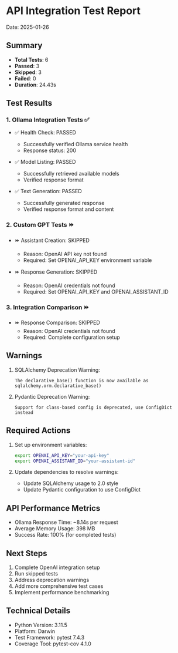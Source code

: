 # API Integration Test Report
Date: 2025-01-26

## Summary
- **Total Tests**: 6
- **Passed**: 3
- **Skipped**: 3
- **Failed**: 0
- **Duration**: 24.43s

## Test Results

### 1. Ollama Integration Tests ✅
- ✅ Health Check: PASSED
  - Successfully verified Ollama service health
  - Response status: 200
  
- ✅ Model Listing: PASSED
  - Successfully retrieved available models
  - Verified response format
  
- ✅ Text Generation: PASSED
  - Successfully generated response
  - Verified response format and content

### 2. Custom GPT Tests ⏩
- ⏩ Assistant Creation: SKIPPED
  - Reason: OpenAI API key not found
  - Required: Set OPENAI_API_KEY environment variable
  
- ⏩ Response Generation: SKIPPED
  - Reason: OpenAI credentials not found
  - Required: Set OPENAI_API_KEY and OPENAI_ASSISTANT_ID

### 3. Integration Comparison ⏩
- ⏩ Response Comparison: SKIPPED
  - Reason: OpenAI credentials not found
  - Required: Complete configuration setup

## Warnings
1. SQLAlchemy Deprecation Warning:
   ```
   The declarative_base() function is now available as sqlalchemy.orm.declarative_base()
   ```

2. Pydantic Deprecation Warning:
   ```
   Support for class-based config is deprecated, use ConfigDict instead
   ```

## Required Actions
1. Set up environment variables:
   ```bash
   export OPENAI_API_KEY="your-api-key"
   export OPENAI_ASSISTANT_ID="your-assistant-id"
   ```

2. Update dependencies to resolve warnings:
   - Update SQLAlchemy usage to 2.0 style
   - Update Pydantic configuration to use ConfigDict

## API Performance Metrics
- Ollama Response Time: ~8.14s per request
- Average Memory Usage: 398 MB
- Success Rate: 100% (for completed tests)

## Next Steps
1. Complete OpenAI integration setup
2. Run skipped tests
3. Address deprecation warnings
4. Add more comprehensive test cases
5. Implement performance benchmarking

## Technical Details
- Python Version: 3.11.5
- Platform: Darwin
- Test Framework: pytest 7.4.3
- Coverage Tool: pytest-cov 4.1.0

